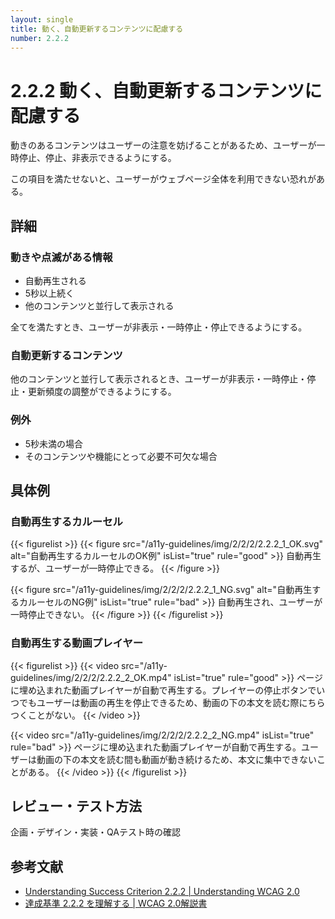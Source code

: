 ```yaml
---
layout: single
title: 動く、自動更新するコンテンツに配慮する
number: 2.2.2
---
```


# 2.2.2 動く、自動更新するコンテンツに配慮する

動きのあるコンテンツはユーザーの注意を妨げることがあるため、ユーザーが一時停止、停止、非表示できるようにする。

この項目を満たせないと、ユーザーがウェブページ全体を利用できない恐れがある。

## 詳細

### 動きや点滅がある情報

- 自動再生される
- 5秒以上続く
- 他のコンテンツと並行して表示される

全てを満たすとき、ユーザーが非表示・一時停止・停止できるようにする。

### 自動更新するコンテンツ

他のコンテンツと並行して表示されるとき、ユーザーが非表示・一時停止・停止・更新頻度の調整ができるようにする。



### 例外

- 5秒未満の場合
- そのコンテンツや機能にとって必要不可欠な場合

## 具体例
### 自動再生するカルーセル
{{< figurelist >}}
  {{< figure
    src="/a11y-guidelines/img/2/2/2/2.2.2_1_OK.svg"
    alt="自動再生するカルーセルのOK例"
    isList="true"
    rule="good" >}}
    自動再生するが、ユーザーが一時停止できる。
  {{< /figure >}}

  {{< figure
    src="/a11y-guidelines/img/2/2/2/2.2.2_1_NG.svg"
    alt="自動再生するカルーセルのNG例"
    isList="true"
    rule="bad" >}}
    自動再生され、ユーザーが一時停止できない。
  {{< /figure >}}
{{< /figurelist >}}

### 自動再生する動画プレイヤー

{{< figurelist >}}
  {{< video
    src="/a11y-guidelines/img/2/2/2/2.2.2_2_OK.mp4"
    isList="true"
    rule="good" >}}
    ページに埋め込まれた動画プレイヤーが自動で再生する。プレイヤーの停止ボタンでいつでもユーザーは動画の再生を停止できるため、動画の下の本文を読む際にちらつくことがない。
  {{< /video >}}

  {{< video
    src="/a11y-guidelines/img/2/2/2/2.2.2_2_NG.mp4"
    isList="true"
    rule="bad" >}}
    ページに埋め込まれた動画プレイヤーが自動で再生する。ユーザーは動画の下の本文を読む間も動画が動き続けるため、本文に集中できないことがある。
  {{< /video >}}
{{< /figurelist >}}


## レビュー・テスト方法

企画・デザイン・実装・QAテスト時の確認

## 参考文献

- [Understanding Success Criterion 2.2.2 | Understanding WCAG 2.0](https://www.w3.org/TR/UNDERSTANDING-WCAG20/time-limits-pause.html)
- [達成基準 2.2.2 を理解する | WCAG 2.0解説書](http://waic.jp/docs/UNDERSTANDING-WCAG20/time-limits-pause.html)
